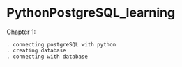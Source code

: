 # PythonPostgreSQL_learning

Chapter 1:
    
    . connecting postgreSQL with python
    . creating database
    . connecting with database 
